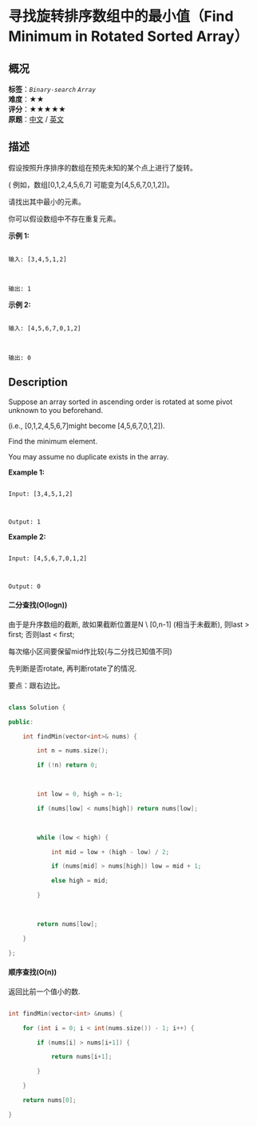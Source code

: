 # 寻找旋转排序数组中的最小值（Find Minimum in Rotated Sorted Array）
## 概况
**标签**：*`Binary-search`*  *`Array`*<br>
**难度**：★★<br>
**评分**：★★★★★<br>
**原题**：[中文](https://leetcode-cn.com/problems/find-minimum-in-rotated-sorted-array) / [英文](https://leetcode.com/problems/find-minimum-in-rotated-sorted-array)
## 描述

假设按照升序排序的数组在预先未知的某个点上进行了旋转。



( 例如，数组[0,1,2,4,5,6,7]  可能变为[4,5,6,7,0,1,2])。



请找出其中最小的元素。



你可以假设数组中不存在重复元素。



**示例 1:**

```

输入: [3,4,5,1,2]



输出: 1

```



**示例 2:**

```

输入: [4,5,6,7,0,1,2]



输出: 0

```



## Description

Suppose an array sorted in ascending order is rotated at some pivot unknown to you beforehand.



(i.e., [0,1,2,4,5,6,7]might become [4,5,6,7,0,1,2]).



Find the minimum element.



You may assume no duplicate exists in the array.



**Example 1:**

```

Input: [3,4,5,1,2] 



Output: 1

```



**Example 2:**

```

Input: [4,5,6,7,0,1,2]



Output: 0

```







#### 二分查找(O(logn))



由于是升序数组的截断, 故如果截断位置是N \ [0,n-1] (相当于未截断), 则last > first; 否则last < first;



每次缩小区间要保留mid作比较(与二分找已知值不同)



先判断是否rotate, 再判断rotate了的情况.



要点：跟右边比。    



```c++

class Solution {

public:

    int findMin(vector<int>& nums) {

        int n = nums.size();

        if (!n) return 0;

        

        int low = 0, high = n-1;

        if (nums[low] < nums[high]) return nums[low];

        

        while (low < high) {

            int mid = low + (high - low) / 2;

            if (nums[mid] > nums[high]) low = mid + 1;

            else high = mid;

        }

        

        return nums[low];

    }

};

```



#### 顺序查找(O(n))



返回比前一个值小的数.



```c++

int findMin(vector<int> &nums) {

	for (int i = 0; i < int(nums.size()) - 1; i++) {

		if (nums[i] > nums[i+1]) {

			return nums[i+1];

		}

	}

	return nums[0];

}

```
